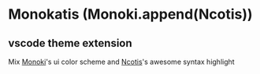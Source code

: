 # Monokatis (Monoki.append(Ncotis))
## vscode theme extension
Mix [Monoki](https://github.com/microsoft/vscode/tree/master/extensions/theme-monokai)'s ui color scheme and [Ncotis](https://github.com/liviuschera/noctis)'s awesome syntax highlight

